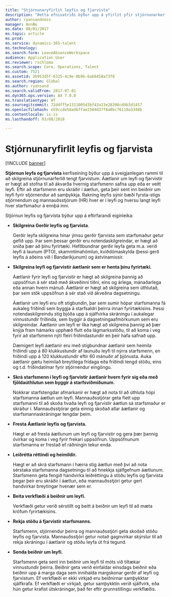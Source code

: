 ```yaml
---
title: "Stjórnunaryfirlit leyfis og fjarvista"
description: "Þetta efnisatriði býður upp á yfirlit yfir stjórnunarkerfiseiningu leyfis og fjarvista."
author: ryansandness
manager: AnnBe
ms.date: 08/01/2017
ms.topic: article
ms.prod: 
ms.service: dynamics-365-talent
ms.technology: 
ms.search.form: LeaveAbsenceWorkspace
audience: Application User
ms.reviewer: rschloma
ms.search.scope: Core, Operations, Talent
ms.custom: 7521
ms.assetid: 3b953d5f-6325-4c9e-8b9b-6ab0458a73f8
ms.search.region: Global
ms.author: ryansand
ms.search.validFrom: 2017-07-01
ms.dyn365.ops.version: AX 7.0.0
ms.translationtype: HT
ms.sourcegitcommit: 72d4ff5e1311005d3bf43a13e28208cd9b3d1457
ms.openlocfilehash: e59ccde58adb7fae2504d37f8a0bc76110a3348b
ms.contentlocale: is-is
ms.lasthandoff: 03/08/2018

---
```

# <a name="leave-and-absence-management-overview"></a>Stjórnunaryfirlit leyfis og fjarvista

[!INCLUDE [banner](includes/banner.md)]

**Stjórnun leyfa og fjarvista** kerfiseining býður upp á sveigjanlegan rammi til að skilgreina stjórnunarferlið tengt fjarvistum. Áætlanir um leyfi og fjarvistir er hægt að stofna til að ákvarða hvernig starfsmenn safna upp eða er veitt leyfi. Eftir að starfsmenn eru skráðir í áætlun, geta þeir sent inn beiðnir um leyfi fyrir stjórnendur að samþykkja. Rakning leyfis sýnir bæði fyrsta-stigs stjórnendum og mannauðsstjórum (HR) hver er í leyfi og hversu langt leyfi hver starfsmaður á ennþá inni.  

Stjórnun leyfis og fjarvista býður upp á eftirfarandi eiginleika: 

- **Skilgreina Gerðir leyfis og fjarvista**.

    Gerðir leyfa skilgreina hinar ýmsu gerðir fjarvista sem starfsmaður getur gefið upp. Þar sem þessar gerðir eru notendaskilgreindar, er hægt að sníða þær að þínu fyrirtæki. Hefðbundnar gerðir leyfa geta m.a. verið leyfi á launum (PTO), skammtímahömlun, kviðdómaskylda (þessi gerð leyfis á aðeins við í Bandaríkjunum) og ástvinamissir. 

- **Skilgreina leyfi og fjarvistir áætlanir sem er henta þínu fyrirtæki.**

    Áætlanir fyrir leyfi og fjarvistir er hægt að skilgreina þannig að uppsöfnun á sér stað með ákveðinni tíðni, eins og árlega, mánaðarlega eða annan hvern mánuð. Áætlanir er hægt að skilgreina sem úthlutað, þar sem stök uppsöfnun á sér stað við ákveðna dagsetningu. 

    Áætlanir um leyfi eru oft stigbundin, þar sem sumir hópar starfsmanna fá aukaleg fríðindi sem byggja á starfsaldri þeirra innan fyrirtækisins. Þessi notendaskilgreindu stig bjóða upp á sjálfvirka skráningu í aukalegar vinnustundir fríðinda, sem byggir á dagsetningaafmörkunum sem eru skilgreindar. Áætlanir um leyfi er líka hægt að skilgreina þannig að þær knýja fram hámarks upphæð flutt eða lágmarksstöðu, til að koma í veg fyrir að starfsmenn nýti fleiri fríðindastundir en þeir hafa safnað upp. 

    Dæmigert leyfi áætlanir eru með stigbundnar áætlanir sem heimila fríðindi upp á 80 klukkustundir af launuðu leyfi til nýrra starfsmenn, en fríðindi upp á 120 klukkustundir eftir 60 mánuðir af þjónusta. Auka áætlanir gætu heimilað breytilega frídaga eða fríðindi tengd stöðu, eins og t.d. fríðindatímar fyrir stjórnendur eingöngu.

- **Skrá starfsmenn í leyfi og fjarvistir áætlanir hvern fyrir sig eða með fjöldaúthlutun sem byggir á starfsviðmiðunum.**

    Nokkrar starfstengdar afmarkanir er hægt að nota til að úthluta hópi starfsmanna áætlun um leyfi. Mannauðsstjórar geta flett upp starfsmanni til að skoða hvaða leyfi og fjarvistir áætlun sá starfsmaður er skráður í. Mannauðsstjórar geta einnig skoðað allar áætlanir og starfsmannaskráningar tengdar þeim.

- **Fresta Áætlanir leyfis og fjarvista.**

    Hægt er að fresta áætlunum um leyfi og fjarvistir og gera þær þannig óvirkar og koma í veg fyrir frekari uppsöfnun. Uppsöfnunum starfsmanna er frestað ef ráðningin tekur enda.  

- **Leiðrétta réttindi og heimildir.**

    Hægt er að skrá starfsmann í hærra stig áætlun með því að nota sérstaka starfsmanna dagsetningu til að hnekkja sjálfgefnum áætlunum. Starfsmenn geta fengið handvirka leiðréttingu á stöðu leyfis og fjarvista þegar þeir eru skráðir í áætlun, eða mannauðsstjóri getur gert handvirkar breytingar hvenær sem er. 

- **Beita verkflæði á beiðnir um leyfi.**

     Verkflæði getur verið sérstillt og beitt á beiðnir um leyfi til að mæta kröfum fyrirtækisins.  

- **Rekja stöðu á fjarvistir starfsmanns.**

    Starfsmenn, stjórnendur þeirra og mannauðsstjóri geta skoðað stöðu leyfis og fjarvista. Mannauðsstjóri getur notað gagnvirkar skýrslur til að rekja skráningu í áætlanir og stöðu leyfa út frá tegund. 

- **Senda beiðnir um leyfi.**

    Starfsmenn geta sent inn beiðnir um leyfi til móts við tiltækar vinnustundir þeirra. Beiðnir geta verið einfaldar einsdags beiðnir eða beiðnir upp á marga daga sem innihalda margskonar gerðir af leyfi og fjarvistum. Ef verkflæði er ekki virkjað eru beiðnirnar samþykktar sjálfkrafa. Ef verkflæði er virkjað, getur samþykktin verið sjálfvirk, eða hún getur krafist útskráningar, það fer eftir grunnstillingu verkflæðis.

